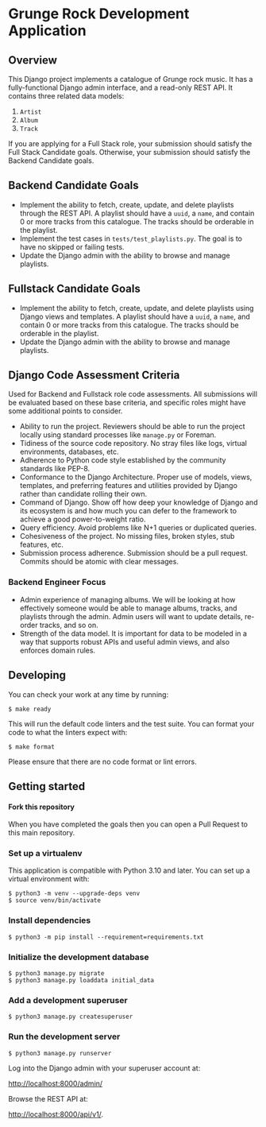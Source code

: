 # Grunge Rock Development Application

## Overview

This Django project implements a catalogue of Grunge rock music.  It has a fully-functional Django admin interface, and a read-only REST API.  It contains three related data models:

1. `Artist`
2. `Album`
3. `Track`

If you are applying for a Full Stack role, your submission should satisfy the Full Stack Candidate goals.
Otherwise, your submission should satisfy the Backend Candidate goals.

## Backend Candidate Goals

* Implement the ability to fetch, create, update, and delete playlists through the REST API.  A playlist should have a `uuid`, a `name`, and contain 0 or more tracks from this catalogue.  The tracks should be orderable in the playlist.
* Implement the test cases in `tests/test_playlists.py`.  The goal is to have no skipped or failing tests.
* Update the Django admin with the ability to browse and manage playlists.

## Fullstack Candidate Goals

* Implement the ability to fetch, create, update, and delete playlists using Django views and templates.  A playlist should have a `uuid`, a `name`, and contain 0 or more tracks from this catalogue.  The tracks should be orderable in the playlist.
* Update the Django admin with the ability to browse and manage playlists.


## Django Code Assessment Criteria

Used for Backend and Fullstack role code assessments.  All submissions will be evaluated based on these base criteria, and specific roles might have some additional points to consider.

* Ability to run the project. Reviewers should be able to run the project locally using standard processes like `manage.py` or Foreman.
* Tidiness of the source code repository. No stray files like logs, virtual environments, databases, etc.
* Adherence to Python code style established by the community standards like PEP-8.
* Conformance to the Django Architecture. Proper use of models, views, templates, and preferring features and utilities provided by Django rather than candidate rolling their own.
* Command of Django. Show off how deep your knowledge of Django and its ecosystem is and how much you can defer to the framework to achieve a good power-to-weight ratio.
* Query efficiency. Avoid problems like N+1 queries or duplicated queries.
* Cohesiveness of the project. No missing files, broken styles, stub features, etc.
* Submission process adherence. Submission should be a pull request. Commits should be atomic with clear messages.

### Backend Engineer Focus

* Admin experience of managing albums. We will be looking at how effectively someone would be able to manage albums, tracks, and playlists through the admin. Admin users will want to update details, re-order tracks, and so on.
* Strength of the data model. It is important for data to be modeled in a way that supports robust APIs and useful admin views, and also enforces domain rules.

## Developing

You can check your work at any time by running:

```shell
$ make ready
```

This will run the default code linters and the test suite.  You can format your code to what the linters expect with:

```shell
$ make format
```

Please ensure that there are no code format or lint errors.

## Getting started




#### Fork this repository

When you have completed the goals then you can open a Pull Request to this main repository.

### Set up a virtualenv

This application is compatible with Python 3.10 and later.  You can set up a virtual environment with:

```shell
$ python3 -m venv --upgrade-deps venv
$ source venv/bin/activate
```

### Install dependencies

```shell
$ python3 -m pip install --requirement=requirements.txt
```

### Initialize the development database

```shell
$ python3 manage.py migrate
$ python3 manage.py loaddata initial_data
```

### Add a development superuser

```shell
$ python3 manage.py createsuperuser
```

### Run the development server

```shell
$ python3 manage.py runserver
```

Log into the Django admin with your superuser account at:

[http://localhost:8000/admin/](http://localhost:8000/admin/)

Browse the REST API at:

[http://localhost:8000/api/v1/](http://localhost:8000/api/v1/).
